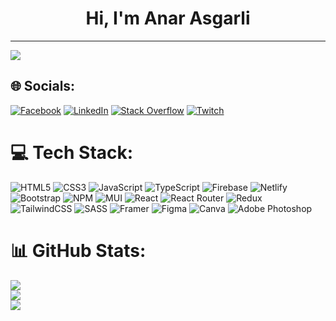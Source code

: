 <h1 align="center">Hi, I'm Anar Asgarli</h1>

---
[![](https://visitcount.itsvg.in/api?id=anrsgrl&icon=1&color=3)](https://visitcount.itsvg.in)
## 🌐 Socials:
[![Facebook](https://img.shields.io/badge/Facebook-%231877F2.svg?logo=Facebook&logoColor=white)](https://facebook.com/anar.esgerli.9) [![LinkedIn](https://img.shields.io/badge/LinkedIn-%230077B5.svg?logo=linkedin&logoColor=white)](https://linkedin.com/in/anar-asgarli-0ba4a11b0) [![Stack Overflow](https://img.shields.io/badge/-Stackoverflow-FE7A16?logo=stack-overflow&logoColor=white)](https://stackoverflow.com/users/20816138) [![Twitch](https://img.shields.io/badge/Twitch-%239146FF.svg?logo=Twitch&logoColor=white)](https://twitch.tv/ana7r) 

# 💻 Tech Stack:
![HTML5](https://img.shields.io/badge/html5-%23E34F26.svg?style=flat&logo=html5&logoColor=white) ![CSS3](https://img.shields.io/badge/css3-%231572B6.svg?style=flat&logo=css3&logoColor=white) ![JavaScript](https://img.shields.io/badge/javascript-%23323330.svg?style=flat&logo=javascript&logoColor=%23F7DF1E) ![TypeScript](https://img.shields.io/badge/typescript-%23007ACC.svg?style=flat&logo=typescript&logoColor=white) ![Firebase](https://img.shields.io/badge/firebase-%23039BE5.svg?style=flat&logo=firebase) ![Netlify](https://img.shields.io/badge/netlify-%23000000.svg?style=flat&logo=netlify&logoColor=#00C7B7) ![Bootstrap](https://img.shields.io/badge/bootstrap-%23563D7C.svg?style=flat&logo=bootstrap&logoColor=white) ![NPM](https://img.shields.io/badge/NPM-%23000000.svg?style=flat&logo=npm&logoColor=white) ![MUI](https://img.shields.io/badge/MUI-%230081CB.svg?style=flat&logo=material-ui&logoColor=white) ![React](https://img.shields.io/badge/react-%2320232a.svg?style=flat&logo=react&logoColor=%2361DAFB) ![React Router](https://img.shields.io/badge/React_Router-CA4245?style=flat&logo=react-router&logoColor=white) ![Redux](https://img.shields.io/badge/redux-%23593d88.svg?style=flat&logo=redux&logoColor=white) ![TailwindCSS](https://img.shields.io/badge/tailwindcss-%2338B2AC.svg?style=flat&logo=tailwind-css&logoColor=white) ![SASS](https://img.shields.io/badge/SASS-hotpink.svg?style=flat&logo=SASS&logoColor=white) ![Framer](https://img.shields.io/badge/Framer-black?style=flat&logo=framer&logoColor=blue) 	![Figma](https://img.shields.io/badge/figma-%23F24E1E.svg?style=flat&logo=figma&logoColor=white) ![Canva](https://img.shields.io/badge/Canva-%2300C4CC.svg?style=flat&logo=Canva&logoColor=white) ![Adobe Photoshop](https://img.shields.io/badge/adobephotoshop-%2331A8FF.svg?style=flat&logo=adobephotoshop&logoColor=white)
# 📊 GitHub Stats:
![](https://github-readme-stats.vercel.app/api?username=anrsgrl&theme=dark&hide_border=false&include_all_commits=false&count_private=false)<br/>
![](https://github-readme-streak-stats.herokuapp.com/?user=anrsgrl&theme=dark&hide_border=false)<br/>
![](https://github-readme-stats.vercel.app/api/top-langs/?username=anrsgrl&theme=dark&hide_border=false&include_all_commits=false&count_private=false&layout=compact)

